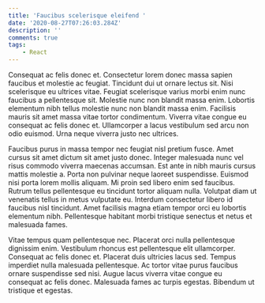 ```yaml
---
title: 'Faucibus scelerisque eleifend '
date: '2020-08-27T07:26:03.284Z'
description: ''
comments: true
tags:
    - React
---
```


Consequat ac felis donec et. Consectetur lorem donec massa sapien faucibus et molestie ac feugiat. Tincidunt dui ut ornare lectus sit. Nisi scelerisque eu ultrices vitae. Feugiat scelerisque varius morbi enim nunc faucibus a pellentesque sit. Molestie nunc non blandit massa enim. Lobortis elementum nibh tellus molestie nunc non blandit massa enim. Facilisis mauris sit amet massa vitae tortor condimentum. Viverra vitae congue eu consequat ac felis donec et. Ullamcorper a lacus vestibulum sed arcu non odio euismod. Urna neque viverra justo nec ultrices.

Faucibus purus in massa tempor nec feugiat nisl pretium fusce. Amet cursus sit amet dictum sit amet justo donec. Integer malesuada nunc vel risus commodo viverra maecenas accumsan. Est ante in nibh mauris cursus mattis molestie a. Porta non pulvinar neque laoreet suspendisse. Euismod nisi porta lorem mollis aliquam. Mi proin sed libero enim sed faucibus. Rutrum tellus pellentesque eu tincidunt tortor aliquam nulla. Volutpat diam ut venenatis tellus in metus vulputate eu. Interdum consectetur libero id faucibus nisl tincidunt. Amet facilisis magna etiam tempor orci eu lobortis elementum nibh. Pellentesque habitant morbi tristique senectus et netus et malesuada fames.

Vitae tempus quam pellentesque nec. Placerat orci nulla pellentesque dignissim enim. Vestibulum rhoncus est pellentesque elit ullamcorper. Consequat ac felis donec et. Placerat duis ultricies lacus sed. Tempus imperdiet nulla malesuada pellentesque. Ac tortor vitae purus faucibus ornare suspendisse sed nisi. Augue lacus viverra vitae congue eu consequat ac felis donec. Malesuada fames ac turpis egestas. Bibendum ut tristique et egestas.
